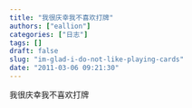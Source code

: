 ```yaml
---
title: "我很庆幸我不喜欢打牌"
authors: ["eallion"]
categories: ["日志"]
tags: []
draft: false
slug: "im-glad-i-do-not-like-playing-cards"
date: "2011-03-06 09:21:30"
---
```


我很庆幸我不喜欢打牌
